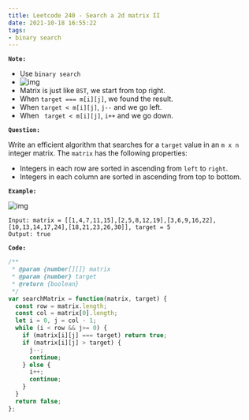 ```yaml
---
title: Leetcode 240 - Search a 2d matrix II
date: 2021-10-18 16:55:22
tags:
- binary search
---
```

**`Note:`**
- Use `binary search`
- ![img](https://pic.leetcode-cn.com/1617066993-AyRIiF-image.png)
- Matrix is just like `BST`, we start from top right.
- When `target === m[i][j]`, we found the result.
- When `target < m[i][j]`, `j--` and we go left.
- When ` target < m[i][j]`, `i++` and we go down.


**`Question:`**

Write an efficient algorithm that searches for a `target` value in an `m x n` integer matrix. The `matrix` has the following properties:

- Integers in each row are sorted in ascending from `left` to `right`.
- Integers in each column are sorted in ascending from top to bottom.

**`Example:`**

![img](https://assets.leetcode.com/uploads/2020/11/24/searchgrid2.jpg)
```
Input: matrix = [[1,4,7,11,15],[2,5,8,12,19],[3,6,9,16,22],[10,13,14,17,24],[18,21,23,26,30]], target = 5
Output: true
```

**`Code:`**
```javascript
/**
 * @param {number[][]} matrix
 * @param {number} target
 * @return {boolean}
 */
var searchMatrix = function(matrix, target) {
  const row = matrix.length;
  const col = matrix[0].length;
  let i = 0, j = col - 1;
  while (i < row && j>= 0) {
    if (matrix[i][j] === target) return true;
    if (matrix[i][j] > target) {
      j--;
      continue;
    } else {
      i++;
      continue;
    }
  }
  return false;
};
```